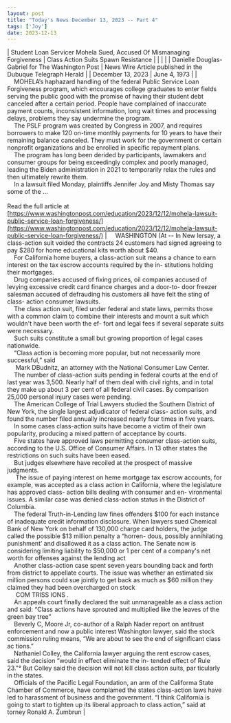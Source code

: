```yaml
---
layout: post
title: "Today's News December 13, 2023 -- Part 4"
tags: ['Joy']
date: 2023-12-13
---
```


| Student Loan Servicer Mohela Sued, Accused Of Mismanaging Forgiveness | Class Action Suits Spawn Resistance  |
|  |  |
| Danielle Douglas-Gabriel for The Washington Post | News Wire Article published in the Dubuque Telegraph Herald |
| December 13, 2023 | June 4, 1973 |
| &nbsp;&nbsp;&nbsp;&nbsp;MOHELA’s haphazard handling of the federal Public Service Loan Forgiveness program, which encourages college graduates to enter fields serving the public good with the promise of having their student debt canceled after a certain period. People have complained of inaccurate payment counts, inconsistent information, long wait times and processing delays, problems they say undermine the program.<br>&nbsp;&nbsp;&nbsp;&nbsp;The PSLF program was created by Congress in 2007, and requires borrowers to make 120 on-time monthly payments for 10 years to have their remaining balance canceled. They must work for the government or certain nonprofit organizations and be enrolled in specific repayment plans.<br>&nbsp;&nbsp;&nbsp;&nbsp;The program has long been derided by participants, lawmakers and consumer groups for being exceedingly complex and poorly managed, leading the Biden administration in 2021 to temporarily relax the rules and then ultimately rewrite them.<br>&nbsp;&nbsp;&nbsp;&nbsp;In a lawsuit filed Monday, plaintiffs Jennifer Joy and Misty Thomas say some of the  ...<br><br>Read the full article at<br>[https://www.washingtonpost.com/education/2023/12/12/mohela-lawsuit-public-service-loan-forgiveness/](https://www.washingtonpost.com/education/2023/12/12/mohela-lawsuit-public-service-loan-forgiveness/) | &nbsp;&nbsp;&nbsp;&nbsp;WASHINGTON (At -- In New lersay, a class-action suit voided the contracts 24 customers had signed agreeing to pay $280 for home educational kits worth about $40.<br>&nbsp;&nbsp;&nbsp;&nbsp;For California home buyers, a class-action suit means a chance to earn interest on the tax escrow accounts required by the in- stitutions holding their mortgages.<br>&nbsp;&nbsp;&nbsp;&nbsp;Drug companies accused of fixing prices, oil companies accused of levying excessive credit card finance charges and a door-to- door freezer salesman accused of defrauding his customers all have felt the sting of class- action consumer lawsuits.<br>&nbsp;&nbsp;&nbsp;&nbsp;The class action suit, filed under federal and state laws, permits those with a common claim to combine their interests and mount a suit which wouldn't have been worth the ef- fort and legal fees if several separate suits were necessary.<br>&nbsp;&nbsp;&nbsp;&nbsp;Such suits constitute a small but growing proportion of legal cases nationwide.<br>&nbsp;&nbsp;&nbsp;&nbsp;“Class action is becoming more popular, but not necessarily more successful,” said<br>&nbsp;&nbsp;&nbsp;&nbsp; Mark DBudnitz, an attorney with the National Consumer Law Center.<br>&nbsp;&nbsp;&nbsp;&nbsp;The number of class-action suits pending in federal courts at the end of last year was 3,500. Nearly half of them deal with civil rights, and in total they make up about 3 per cent of all federal civil cases. By comparison 25,000 personal injury cases were pending.<br>&nbsp;&nbsp;&nbsp;&nbsp;The American College of Trial Lawyers studied the Southern District of New York, the single largest adjudicator of federal class- action suits, and found the number filed annually increased nearly four times in five years.<br>&nbsp;&nbsp;&nbsp;&nbsp;In some cases class-action suits have become a victim of their own popularity, producing a mixed pattern of acceptance by courts.<br>&nbsp;&nbsp;&nbsp;&nbsp;Five states have approved laws permitting consumer class-action suits, according to the U.S. Office of Consumer Affairs. In 13 other states the restrictions on such suits have been eased.<br>&nbsp;&nbsp;&nbsp;&nbsp;But judges elsewhere have recoiled at the prospect of massive judgments.<br>&nbsp;&nbsp;&nbsp;&nbsp; The issue of paying interest on heme mortgage tax escrow accounts, for example, was accepted as a class action in California, where the legislature has approved class- action bills dealing with consumer and en- vironmental issues. A similar case was denied class-action status in the District of Columbia.<br>&nbsp;&nbsp;&nbsp;&nbsp;The federal Truth-in-Lending law fines offenders $100 for each instance of inadequate credit information disclosure. When lawyers sued Chemical Bank of New York on behalf of 130,000 charge card holders, the judge called the possible $13 million penalty a “horren- dous, possibly annihilating punishment’ and disallowed it as a class action. The Senate now is considering limiting liability to $50,000 or 1 per cent of a company's net worth for offenses against the lending act<br>&nbsp;&nbsp;&nbsp;&nbsp;Another class-action case spent seven years bounding back and forth from district to appellate courts. The issue was whether an estimated six million persons could sue jointly to get back as much as $60 million they claimed they had been overcharged on stock<br>&nbsp;&nbsp;&nbsp;&nbsp; COM TRISS IONS .<br>&nbsp;&nbsp;&nbsp;&nbsp;An appeals court finally declared the suit unmanageable as a class action and said: “Class actions have sprouted and multiplied like the leaves of the green bay tree”<br>&nbsp;&nbsp;&nbsp;&nbsp;Beverly C, Moore Jr, co-author of a Ralph Nader report on antitrust enforcement and now a public interest Washington lawyer, said the stock commission ruling means, “We are about to see the end of significant class ac tions.”<br>&nbsp;&nbsp;&nbsp;&nbsp;Nathaniel Colley, the California lawyer arguing the rent escrow cases, said the decision “would in effect eliminate the in- tended effect of Rule 23."° But Colley said the decision will not kill class action suits, par ticularly in the states.<br>&nbsp;&nbsp;&nbsp;&nbsp;Officials of the Pacific Legal Foundation, an arm of the Califorma State Chamber of Commerce, have complamed the states class-action laws have led to harassment of business and the government. “I think California is going to start to tighten up its liberal approach to class action,” said at torney Ronald A. Zumbrun  |